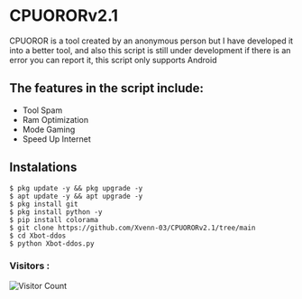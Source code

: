 # CPUORORv2.1
CPUOROR is a tool created by an anonymous person but I have developed it into a better tool, and also this script is still under development if there is an error you can report it, this script only supports Android 

## The features in the script include: 
- Tool Spam 
- Ram Optimization 
- Mode Gaming
- Speed Up Internet

## Instalations
```
$ pkg update -y && pkg upgrade -y
$ apt update -y && apt upgrade -y
$ pkg install git
$ pkg install python -y
$ pip install colorama
$ git clone https://github.com/Xvenn-03/CPUORORv2.1/tree/main
$ cd Xbot-ddos
$ python Xbot-ddos.py
```

### Visitors :
![Visitor Count](https://profile-counter.glitch.me/Xvenn-03/count.svg)
